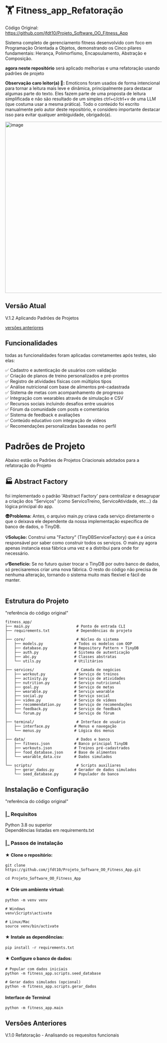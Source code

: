 # 🏋 Fitness_app_Refatoração 

Código Original: https://github.com/jfdt10/Projeto_Software_OO_Fitness_App 

Sistema completo de gerenciamento fitness desenvolvido com foco em Programação Orientada a Objetos, demonstrando os Cinco pilares fundamentais: Herança, Polimorfismo, Encapsulamento, Abstração e Composição.</br>

**agora neste repositório** será aplicado melhorias e uma refatoração usando padrões de projeto

**Observação caro leitor(a) 🙂:** Emoticons foram usados de forma intencional para tornar a leitura mais leve e dinâmica, principalmente para destacar algumas parte do texto. Eles fazem parte de uma proposta de leitura simplificada e não são resultado de um simples ctrl+c/ctrl+v de uma LLM (que costuma usar a mesma prática). Todo o conteúdo foi escrito manualmente pelo autor deste repositório, e considero importante destacar isso para evitar qualquer ambiguidade, obrigado(a).

<img width="1002" height="552" alt="image" src="https://github.com/user-attachments/assets/11ccd226-5d4f-42ed-97e3-22e996c0088b" />


## Versão Atual 

V.1.2 Aplicando Padrões de Projetos 

[versões anteriores](https://github.com/edgarvtt/Fitness_app_Refatora?tab=readme-ov-file#vers%C3%B5es-anteriores)

## Funcionalidades

todas as funcionalidades foram aplicadas corretamentes após testes, são elas:

✅ Cadastro e autenticação de usuários com validação <br/>
✅ Criação de planos de treino personalizados e pré-prontos <br/>
✅ Registro de atividades físicas com múltiplos tipos <br/>
✅ Análise nutricional com base de alimentos pré-cadastrada <br/>
✅ Sistema de metas com acompanhamento de progresso <br/>
✅ Integração com wearables através de simulação e CSV <br/>
✅ Recursos sociais incluindo desafios entre usuários <br/>
✅ Fórum da comunidade com posts e comentários <br/>
✅ Sistema de feedback e avaliações <br/>
✅ Conteúdo educativo com integração de vídeos <br/>
✅ Recomendações personalizadas baseadas no perfil <br/>

# Padrões de Projeto

Abaixo estão os Padrões de Projetos Criacionais adotados para a refatoração do Projeto

## 🏭 Abstract Factory 

foi implementado o padrão 'Abstract Factory' para centralizar e desagrupar a criação dos "Serviços" (como ServicoTreino, ServicoAtividade, etc...) da lógica principal do app.<br/>

**😨Problema:** Antes, o arquivo main.py criava cada serviço diretamente o que o deixava ele dependente da nossa implementação específica de banco de dados, o TinyDB.<br/><br/>
**💡Solução:** Construi uma "Factory" (TinyDBServiceFactory) que é a única responsável por saber como construir todos os serviços. O main.py agora apenas instancia essa fábrica uma vez e a distribui para onde for necessário.<br/><br/>
**✅Benefício:** Se no futuro quiser trocar o TinyDB por outro banco de dados, só precisaremos criar uma nova fábrica. O resto do código não precisa de nenhuma alteração, tornando o sistema muito mais flexível e fácil de manter.<br/><br/>

## Estrutura do Projeto 

"referência do código original"

```text
fitness_app/
├── main.py                     # Ponto de entrada CLI
├── requirements.txt            # Dependências do projeto
│
├── core/                       # Núcleo do sistema
│   ├── models.py              # Todos os modelos com OOP
│   ├── database.py            # Repository Pattern + TinyDB
│   ├── auth.py                # Sistema de autenticação
│   ├── abc.py                 # Classes abstratas
│   └── utils.py               # Utilitários
│
├── services/                   # Camada de negócios
│   ├── workout.py             # Serviço de treinos
│   ├── activity.py            # Serviço de atividades
│   ├── nutrition.py           # Serviço nutricional
│   ├── goal.py                # Serviço de metas
│   ├── wearable.py            # Serviço wearable
│   ├── social.py              # Serviço social
│   ├── video.py               # Serviço de vídeos
│   ├── recommendation.py      # Serviço de recomendações
│   ├── feedback.py            # Serviço de feedback
│   └── forum.py               # Serviço de fórum
│
├── terminal/                   # Interface de usuário
│   ├── interface.py           # Menus e navegação
│   └── menus.py               # Lógica dos menus
│
├── data/                       # Dados e banco
│   ├── fitness.json           # Banco principal TinyDB
│   ├── workouts.json          # Treinos pré-cadastrados
│   ├── food_database.json     # Base de alimentos
│   └── wearable_data.csv      # Dados simulados
│
└── scripts/                    # Scripts auxiliares
    ├── gerar_dados.py         # Gerador de dados simulados
    └── seed_database.py       # Populador do banco
```
## Instalação e Configuração

"referência do código original"

### |_ Requisitos
Python 3.8 ou superior<br/>
Dependências listadas em requirements.txt

### |_ Passos de instalação

####  ★ Clone o repositório:

```
git clone https://github.com/jfdt10/Projeto_Software_OO_Fitness_App.git

cd Projeto_Software_OO_Fitness_App
```
####  ★ Crie um ambiente virtual:

```
python -m venv venv

# Windows
venv\Scripts\activate

# Linux/Mac
source venv/bin/activate
```

####  ★ Instale as dependências:
```
pip install -r requirements.txt
```

####  ★ Configure o banco de dados:

```
# Popular com dados iniciais
python -m fitness_app.scripts.seed_database

# Gerar dados simulados (opcional)
python -m fitness_app.scripts.gerar_dados

```
#### Interface de Terminal
```
python -m fitness_app.main
```

## Versões Anteriores
V.1.0 Refatoração - Analisando os requesitos funcionais
